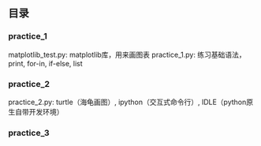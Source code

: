 ## 目录

### practice_1
matplotlib_test.py: matplotlib库，用来画图表
practice_1.py: 练习基础语法，print, for-in, if-else, list

### practice_2
practice_2.py: turtle（海龟画图）, ipython（交互式命令行）, IDLE（python原生自带开发环境）

### practice_3